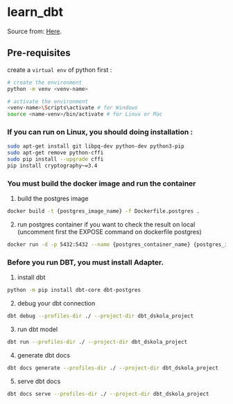 # learn_dbt
Source from: [Here](https://gitlab.com/farhansmg/learn_dbt.git).

## Pre-requisites
create a `virtual env` of python first :
```bash
# create the environment
python -m venv <venv-name>

# activate the environment
<venv-name>\Scripts\activate # for Windows
source <name-venv>/bin/activate # for Linux or Mac
```

### If you can run on Linux, you should doing installation :
```bash
sudo apt-get install git libpq-dev python-dev python3-pip
sudo apt-get remove python-cffi
sudo pip install --upgrade cffi
pip install cryptography~=3.4
```

### You must build the docker image and run the container
1. build the postgres image
```bash
docker build -t {postgres_image_name} -f Dockerfile.postgres .
```
2. run postgres container
if you want to check the result on local (uncomment first the EXPOSE command on dockerfile postgres)
```bash
docker run -d -p 5432:5432 --name {postgres_container_name} {postgres_image_name}
```

### Before you run DBT, you must install Adapter.
1. install dbt
```bash
python -m pip install dbt-core dbt-postgres
```
2. debug your dbt connection
```bash
dbt debug --profiles-dir ./ --project-dir dbt_dskola_project
```
3. run dbt model
```bash
dbt run --profiles-dir ./ --project-dir dbt_dskola_project
```
4. generate dbt docs
```bash
dbt docs generate --profiles-dir ./ --project-dir dbt_dskola_project
```
5. serve dbt docs
```bash
dbt docs serve --profiles-dir ./ --project-dir dbt_dskola_project
```